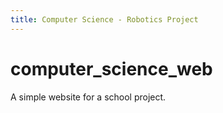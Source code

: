 ```yaml
---
title: Computer Science - Robotics Project
---
```

# computer_science_web
A simple website for a school project.
